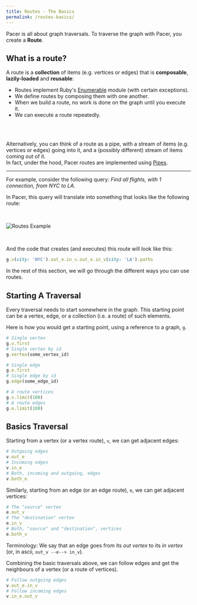 ```yaml
---
title: Routes - The Basics
permalink: /routes-basics/
---
```


Pacer is all about graph traversals. To traverse the graph with Pacer, you create a __Route__.

## What is a route?

A route is a __collection__ of items (e.g. vertices or edges) that is __composable__, __lazily-loaded__ and __reusable__:

 * Routes implement Ruby's [Enumerable](http://ruby-doc.org/core-1.9.3/Enumerable.html) module (with certain exceptions).
 * We define routes by composing them with one another.
 * When we build a route, no work is done on the graph until you execute it. 
 * We can execute a route repeatedly.

<br /><br />

Alternatively, you can think of a route as a pipe, with a stream of items (e.g. vertices or edges) going into it, and a (possibly different) stream of items coming out of it.     
In fact, under the hood, Pacer routes are implemented using [Pipes](https://github.com/tinkerpop/pipes/wiki).

----

For example, consider the following query: _Find all flights, with 1 connection, from NYC to LA._

In Pacer, this query will translate into something that looks like the following route:

<br />

![Routes Example]({{site.baseurl}}/images/Routes2.png)

<br />

And the code that creates (and executes) this route will look like this:

```ruby
g.v(city: 'NYC').out_e.in_v.out_e.in_v(city: 'LA').paths
```

In the rest of this section, we will go through the different ways you can use routes.

## Starting A Traversal

Every traversal needs to start somewhere in the graph. 
This starting point can be a vertex, edge, or a collection (i.e. a route) of such elements.

Here is how you would get a starting point, using a reference to a graph, `g`.

```ruby
# Single vertex
g.v.first
# Single vertex by id
g.vertex(some_vertex_id)
```

```ruby
# Single edge
g.e.first
# Single edge by id
g.edge(some_edge_id)
```

```ruby
# A route vertices
g.v.limit(100)
# A route edges
g.e.limit(100)
```


## Basics Traversal

Starting from a vertex (or a vertex route), `v`, we can get adjacent edges:

```ruby
# Outgoing edges
v.out_e
# Incoming edges
v.in_e
# Both, incoming and outgoing, edges
v.both_e
```

Similarly, starting from an edge (or an edge route), `e`, we can get adjacent vertices:

```ruby
# The "source" vertex
e.out_v
# The "destination" vertex
e.in_v
# Both, "source" and "destination", vertices
e.both_v
```

<span class="label label-info">Terminology:</span> We say that an edge goes from its _out vertex_ to its _in vertex_ (or, in ascii, `out_v --e--> in_v`).

Combining the basic traversals above, we can follow edges and get the neighbours of a vertex (or a route of vertices).

```ruby
# Follow outgoing edges
v.out_e.in_v
# Follow incoming edges
v.in_e.out_v
```
